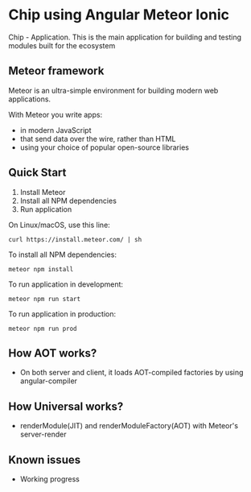 # Chip using Angular Meteor Ionic

Chip - Application.  This is the main application for building and testing modules built for the ecosystem

## Meteor framework
Meteor is an ultra-simple environment for building modern web applications.

With Meteor you write apps:

- in modern JavaScript
- that send data over the wire, rather than HTML
- using your choice of popular open-source libraries

## Quick Start
1. Install Meteor
2. Install all NPM dependencies
3. Run application

On Linux/macOS, use this line:

`curl https://install.meteor.com/ | sh`

To install all NPM dependencies:

`meteor npm install`

To run application in development:

`meteor npm run start`

To run application in production:

`meteor npm run prod`

## How AOT works?

- On both server and client, it loads AOT-compiled factories by using angular-compiler

## How Universal works?

- renderModule(JIT) and renderModuleFactory(AOT) with Meteor's server-render

## Known issues

- Working progress
